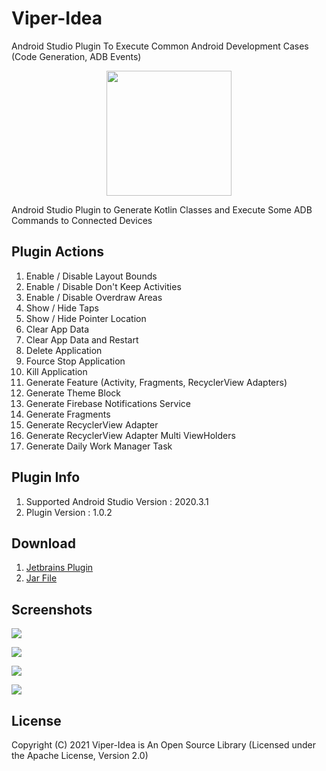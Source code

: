 # Viper-Idea
Android Studio Plugin To Execute Common Android Development Cases (Code Generation, ADB Events)

<p align="center">
  <img src="https://github.com/Yazan98/Viper/blob/main/images/logo.png?raw=true" width="200" height="200" />
</p>

Android Studio Plugin to Generate Kotlin Classes and Execute Some ADB Commands to Connected Devices

## Plugin Actions
1. Enable / Disable Layout Bounds
2. Enable / Disable Don't Keep Activities
3. Enable / Disable Overdraw Areas
4. Show / Hide Taps
5. Show / Hide Pointer Location
6. Clear App Data 
7. Clear App Data and Restart
8. Delete Application
9. Fource Stop Application
10. Kill Application
11. Generate Feature (Activity, Fragments, RecyclerView Adapters)
12. Generate Theme Block
13. Generate Firebase Notifications Service
14. Generate Fragments
15. Generate RecyclerView Adapter
16. Generate RecyclerView Adapter Multi ViewHolders
17. Generate Daily Work Manager Task

## Plugin Info
1. Supported Android Studio Version : 2020.3.1
2. Plugin Version : 1.0.2

## Download
1. [Jetbrains Plugin](https://plugins.jetbrains.com/plugin/17787-viper)
2. [Jar File](https://github.com/Yazan98/Viper/tree/main/builds)

## Screenshots

![](https://github.com/Yazan98/Viper/blob/main/images/1.png?raw=true)

![](https://github.com/Yazan98/Viper/blob/main/images/2.png?raw=true)

![](https://github.com/Yazan98/Viper/blob/main/images/3.png?raw=true)

![](https://github.com/Yazan98/Viper/blob/main/images/4.png?raw=true)

## License

Copyright (C) 2021 Viper-Idea is An Open Source Library (Licensed under the Apache License, Version 2.0)


